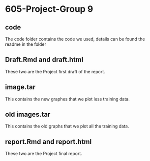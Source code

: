 # 605-Project-Group 9

## code
The code folder contains the code we used, details can be found the readme in the folder

## Draft.Rmd and draft.html
These two are the Project first draft of the report.

## image.tar
This contains the new graphes that we plot less training data.

## old images.tar
This contains the old graphs that we plot all the training data.

## report.Rmd and report.html
These two are the Project final report.
